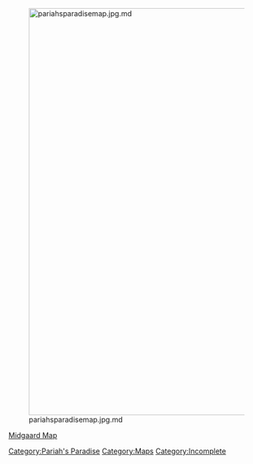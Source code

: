 <figure>
<img src="pariahsparadisemap.jpg.md" title="pariahsparadisemap.jpg.md"
width="800" alt="pariahsparadisemap.jpg.md" />
<figcaption aria-hidden="true">pariahsparadisemap.jpg.md</figcaption>
</figure>

[Midgaard Map](Midgaard_Map "wikilink")

[Category:Pariah's Paradise](Category:Pariah's_Paradise "wikilink")
[Category:Maps](Category:Maps "wikilink")
[Category:Incomplete](Category:Incomplete "wikilink")
